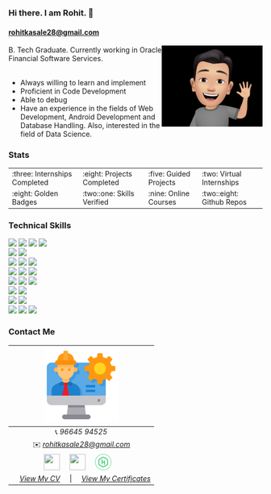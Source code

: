 ### Hi there. I am Rohit. 👋
#### rohitkasale28@gmail.com
<img align="right" width="200" height="161" src="https://github.com/rkasale28/rkasale28/blob/master/icons/avatar.jpg">

B. Tech Graduate. Currently working in Oracle Financial Software Services. <br /><br />
<ul>
  <li>Always willing to learn and implement</li>
  <li>Proficient in Code Development</li>
  <li>Able to debug </li>
  <li>Have an experience in the fields of Web Development, Android Development and Database Handling. Also, interested in the field of Data Science.</li>
</ul>

### Stats
<table>
  <tr>
    <td> :three: Internships Completed </td>
    <td> :eight: Projects Completed </td>
    <td>  :five: Guided Projects  </td>
    <td> :two: Virtual Internships </td>
  </tr>
  <tr>
    <td>  :eight: Golden Badges  </td>
    <td>  :two::one: Skills Verified </td>
    <td>  :nine: Online Courses  </td>
    <td>  :two::eight: Github Repos</td> 
  </tr>
</table>

### Technical Skills
<img src = "https://img.shields.io/badge/-HTML5-E34F26?style=flat&logo=html5&logoColor=white"> <img src = "https://img.shields.io/badge/-CSS3-1572B6?style=flat&logo=css3&logoColor=white"> <img src="https://img.shields.io/badge/-Bootstrap-563D7C?style=flat&logo=bootstrap&logoColor=white"> <img src="https://img.shields.io/badge/-JavaScript-black?style=flat&logo=javascript&logoColor=eed718"> <br />
<img src="https://img.shields.io/badge/-JSP-de6c1e?style=flat" > <img src="https://img.shields.io/badge/-PHP-5466b8?style=flat&logo=php&logoColor=white" > <br />
<img src="https://img.shields.io/badge/-django-black?style=flat&logo=django"> <img src="https://img.shields.io/badge/-Flask-0d7963?style=flat&logo=flask&logoColor=white"> <img src="https://img.shields.io/badge/-React-161616?style=flat&logo=react&logoColor=00d9ff"> <br/>
<img src="https://img.shields.io/badge/-C%20&%20C++-659ad2?style=flat&logo=c%2B%2B&logoColor=ffffff"> <img src="https://img.shields.io/badge/-Java 8-06305b?style=flat&logo=java&logoColor=white"> <img src="https://img.shields.io/badge/-Python%203-black?style=flat&logo=python&logoColor=white"> <br />
<img src="https://img.shields.io/badge/-Problem%20Solving-0d7963?style=flat"> <img src="https://img.shields.io/badge/-Database%20Management-4d008f?style=flat"> <img src="https://img.shields.io/badge/-Rest%20APIs-164ead?style=flat"> <br />
<img src="https://img.shields.io/badge/-Android-black?style=flat&logo=android"> <img src="https://img.shields.io/badge/-Flutter-3a495d?style=flat&logo=flutter&logoColor=67b7f7"> <br />
<img src="https://img.shields.io/badge/-Machine%20Learning-102230?style=flat"> <img src="https://img.shields.io/badge/-R-black?style=flat&logo=r&logoColor=5b8cc4"> <br />
<img src="https://img.shields.io/badge/-Microsoft%20Word-164ead?style=flat&logo=microsoft%20word"> <img src="https://img.shields.io/badge/-Microsoft%20Excel-026f39?style=flat&logo=microsoft%20excel"> <img src="https://img.shields.io/badge/-Microsoft%20PowerPoint-b9361a?style=flat&logo=microsoft%20powerpoint">

### Contact Me
|  <img src="https://github.com/rkasale28/rkasale28/blob/master/icons/engineer.png" width="150px" height="150px" /> |
|:---------------------------------------------------------------------------------------------------------------------------------------: |
|📞 *96645 94525*|
|✉️ *rohitkasale28@gmail.com*|
 <a href="https://www.linkedin.com/in/rohit-kasale/"><img src="https://i.ibb.co/Kx2GSrT/linkedin.png" width="32px" height="32px"></a> &nbsp; &nbsp; <a href="https://github.com/rkasale28"><img src="https://cdn.iconscout.com/icon/free/png-256/github-108-438008.png" width="32px" height="32px"></a> &nbsp; &nbsp; <a href="https://www.hackerrank.com/rohit_kasale?hr_r=1"><img src="https://github.com/rkasale28/rkasale28/blob/master/icons/icons8-hackerrank-512.png" width="32px" height="32px"></a> &nbsp; &nbsp; |
|&nbsp; &nbsp; *[View My CV](https://drive.google.com/file/d/1pvgXYnm9uemzaBD5TMpHKxGKj0lKuDSb/view)* &nbsp; &nbsp; \|  &nbsp; &nbsp; *[View My Certificates](https://github.com/rkasale28/rkasale28/tree/master/Certificates)*|
